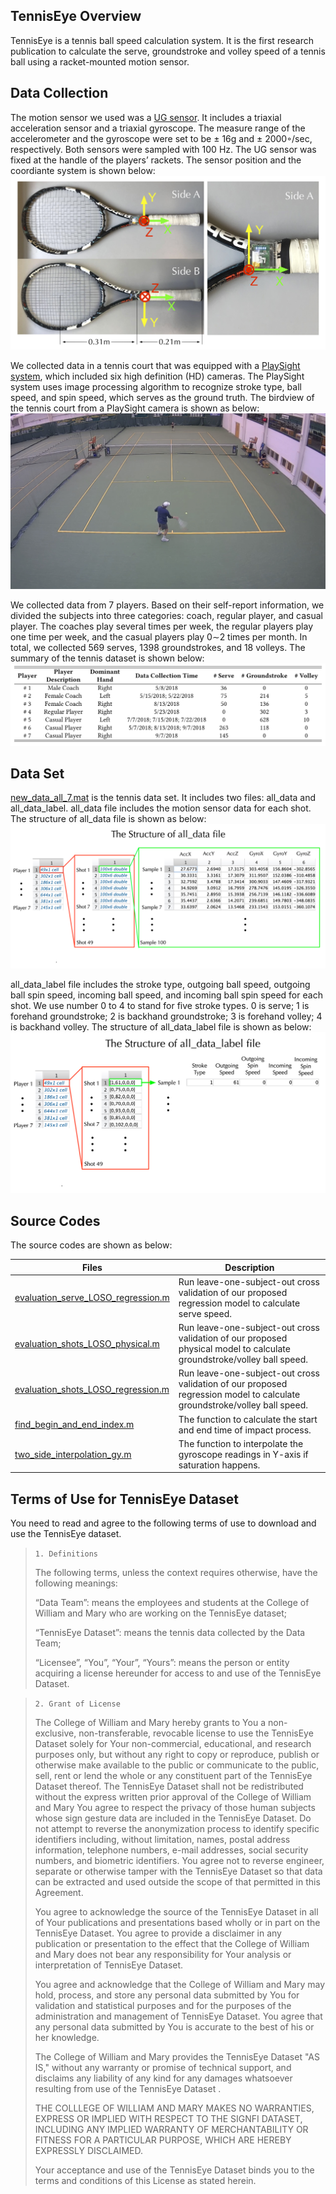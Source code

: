 ## TennisEye Overview
TennisEye is a tennis ball speed calculation system. It is the first research publication to calculate the serve, groundstroke and volley speed of a tennis ball using a racket-mounted motion sensor.


## Data Collection
The motion sensor we used was a [UG sensor](https://ubibrothers.wordpress.com/). It includes a triaxial acceleration sensor and a triaxial gyroscope. The measure range of the accelerometer and the gyroscope were set to be ± 16g and ± 2000◦/sec, respectively. Both sensors were sampled with 100 Hz. The UG sensor was fixed at the handle of the players’ rackets. The sensor position and the coordiante system is shown below:![Fig.sensor_position](./Figures/sensor_position.jpg)

We collected data in a tennis court that was equipped with a [PlaySight system](https://playsight.com/), which included six high definition (HD) cameras. The PlaySight system uses image processing algorithm to recognize stroke type, ball speed, and spin speed, which serves as the ground truth. The birdview of the tennis court from a PlaySight camera is shown as below:![Fig.birdview](./Figures/birdview.jpg)


We collected data from 7 players. Based on their self-report information, we divided the subjects into three categories: coach, regular player, and casual player. The coaches play several times per week, the regular players play one time per week, and the casual players play 0∼2 times per month. In total, we collected 569 serves, 1398 groundstrokes, and 18 volleys. The summary of the tennis dataset is shown below:![Fig.zepp_dataset](./Figures/zepp_dataset.jpg)


## Data Set
[new_data_all_7.mat](./Data/new_data_all_7.mat) is the tennis data set. It includes two files: all_data and all_data_label. all_data file includes the motion sensor data for each shot. The structure of all_data file is shown as below:![Fig.1](./Figures/all_data.jpg)

all_data_label file includes the stroke type, outgoing ball speed, outgoing ball spin speed, incoming ball speed, and incoming ball spin speed for each shot. We use number 0 to 4 to stand for five stroke types. 0 is serve; 1 is forehand groundstroke; 2 is backhand groundstroke; 3 is forehand volley; 4 is backhand volley. The structure of all_data_label file is shown as below:![Fig.2](./Figures/all_data_label.jpg)



## Source Codes
The source codes are shown as below:

| Files | Description |
| ----- | ----------- |
| [evaluation_serve_LOSO_regression.m](./Codes/evaluation_serve_LOSO_regression.m) | Run leave-one-subject-out cross validation of our proposed regression model to calculate serve speed. |
| [evaluation_shots_LOSO_physical.m](./Codes/evaluation_shots_LOSO_physical.m) | Run leave-one-subject-out cross validation of our proposed physical model to calculate groundstroke/volley ball speed. |
| [evaluation_shots_LOSO_regression.m](./Codes/evaluation_shots_LOSO_regression.m) | Run leave-one-subject-out cross validation of our proposed regression model to calculate groundstroke/volley ball speed. |
| [find_begin_and_end_index.m](./Codes/find_begin_and_end_index.m) | The function to calculate the start and end time of impact process. |
| [two_side_interpolation_gy.m](./Codes/two_side_interpolation_gy.m) | The function to interpolate the gyroscope readings in Y-axis if saturation happens. |


## Terms of Use for TennisEye Dataset

You need to read and agree to the following terms of use to download and use the TennisEye dataset.

>`1. Definitions`
>
>The following terms, unless the context requires otherwise, have the following meanings:
>
>“Data Team”: means the employees and students at the College of William and Mary who are working on the TennisEye dataset;
>
>“TennisEye Dataset”: means the tennis data collected by the Data Team;
>
>“Licensee”, “You”, “Your”, “Yours”: means the person or entity acquiring a license hereunder for access to and use of the TennisEye Dataset.

>
>`2. Grant of License`
>
>The College of William and Mary hereby grants to You a non-exclusive, non-transferable, revocable license to use the TennisEye Dataset solely for Your non-commercial, educational, and research purposes only, but without any right to copy or reproduce, publish or otherwise make available to the public or communicate to the public, sell, rent or lend the whole or any constituent part of the TennisEye Dataset thereof. The TennisEye Dataset shall not be redistributed without the express written prior approval of the College of William and Mary You agree to respect the privacy of those human subjects whose sign gesture data are included in the TennisEye Dataset. Do not attempt to reverse the anonymization process to identify specific identifiers including, without limitation, names, postal address information, telephone numbers, e-mail addresses, social security numbers, and biometric identifiers. You agree not to reverse engineer, separate or otherwise tamper with the TennisEye Dataset so that data can be extracted and used outside the scope of that permitted in this Agreement.
>
>You agree to acknowledge the source of the TennisEye Dataset in all of Your publications and presentations based wholly or in part on the TennisEye Dataset. You agree to provide a disclaimer in any publication or presentation to the effect that the College of William and Mary does not bear any responsibility for Your analysis or interpretation of TennisEye Dataset.
>
>You agree and acknowledge that the College of William and Mary may hold, process, and store any personal data submitted by You for validation and statistical purposes and for the purposes of the administration and management of TennisEye Dataset. You agree that any personal data submitted by You is accurate to the best of his or her knowledge.
>
>The College of William and Mary provides the TennisEye Dataset "AS IS," without any warranty or promise of technical support, and disclaims any liability of any kind for any damages whatsoever resulting from use of the TennisEye Dataset .
>
>THE COLLLEGE OF WILLIAM AND MARY MAKES NO WARRANTIES, EXPRESS OR IMPLIED WITH RESPECT TO THE SIGNFI DATASET, INCLUDING ANY IMPLIED WARRANTY OF MERCHANTABILITY OR FITNESS FOR A PARTICULAR PURPOSE, WHICH ARE HEREBY EXPRESSLY DISCLAIMED.
>
>Your acceptance and use of the TennisEye Dataset binds you to the terms and conditions of this License as stated herein.
